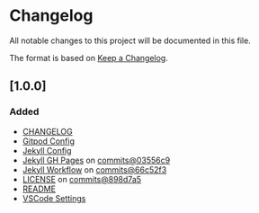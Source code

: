 # Changelog

All notable changes to this project will be documented in this file.

The format is based on [Keep a Changelog](https://keepachangelog.com/en/1.1.0/).

## [1.0.0]

### Added

- [CHANGELOG](CHANGELOG.md)
- [Gitpod Config](.gitpod.yml)
- [Jekyll Config](_config.yml)
- [Jekyll GH Pages](jekyll.yml) on [commits@03556c9](key-to-code/key-to-code.github.io@03556c9)
- [Jekyll Workflow](.github/workflows/jekyll-gh-pages.yml) on [commits@66c52f3](key-to-code/key-to-code.github.io@66c52f3)
- [LICENSE](LICENSE.md) on [commits@898d7a5](key-to-code/key-to-code.github.io@898d7a5)
- [README](README.md)
- [VSCode Settings](.vscode/settings.json)
